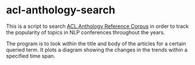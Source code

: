 # acl-anthology-search

This is a script to search [ACL Anthology Reference Corpus](https://acl-arc.comp.nus.edu.sg/) in order to track the popularity of topics in NLP conferences throughout the years.

The program is to look within the title and body of the articles for a certain queried term. It plots a diagram showing the changes in the trends within a specified time span.  
